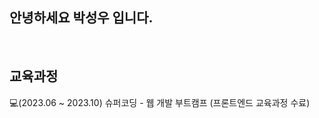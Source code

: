 ## 안녕하세요 박성우 입니다.
<br>

## 교육과정<br>

💻(2023.06 ~ 2023.10) 슈퍼코딩 - 웹 개발 부트캠프 (프론트엔드 교육과정 수료)
<br>
<br>
